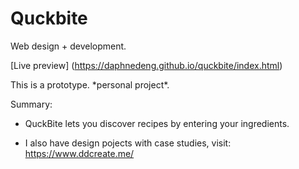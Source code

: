 # Quckbite
Web design + development.

[Live preview] (https://daphnedeng.github.io/quckbite/index.html)

This is a prototype. \*personal project\*. 

Summary:

* QuckBite lets you discover recipes by entering your ingredients.

- I also have design pojects with case studies, visit: https://www.ddcreate.me/
